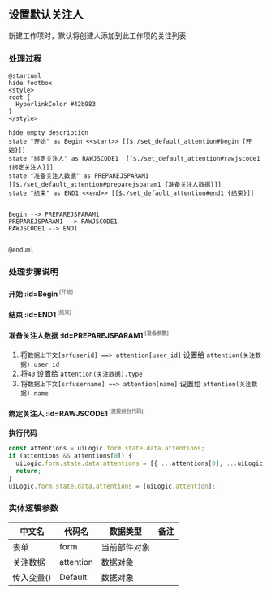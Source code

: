 ## 设置默认关注人 <!-- {docsify-ignore-all} -->

   新建工作项时，默认将创建人添加到此工作项的关注列表

### 处理过程

```plantuml
@startuml
hide footbox
<style>
root {
  HyperlinkColor #42b983
}
</style>

hide empty description
state "开始" as Begin <<start>> [[$./set_default_attention#begin {开始}]]
state "绑定关注人" as RAWJSCODE1  [[$./set_default_attention#rawjscode1 {绑定关注人}]]
state "准备关注人数据" as PREPAREJSPARAM1  [[$./set_default_attention#preparejsparam1 {准备关注人数据}]]
state "结束" as END1 <<end>> [[$./set_default_attention#end1 {结束}]]


Begin --> PREPAREJSPARAM1
PREPAREJSPARAM1 --> RAWJSCODE1
RAWJSCODE1 --> END1


@enduml
```


### 处理步骤说明

#### 开始 :id=Begin<sup class="footnote-symbol"> <font color=gray size=1>[开始]</font></sup>




#### 结束 :id=END1<sup class="footnote-symbol"> <font color=gray size=1>[结束]</font></sup>




#### 准备关注人数据 :id=PREPAREJSPARAM1<sup class="footnote-symbol"> <font color=gray size=1>[准备参数]</font></sup>



1. 将`数据上下文[srfuserid] ==> attention[user_id]` 设置给  `attention(关注数据).user_id`
2. 将`40` 设置给  `attention(关注数据).type`
3. 将`数据上下文[srfusername] ==> attention[name]` 设置给  `attention(关注数据).name`

#### 绑定关注人 :id=RAWJSCODE1<sup class="footnote-symbol"> <font color=gray size=1>[直接前台代码]</font></sup>



<p class="panel-title"><b>执行代码</b></p>

```javascript
const attentions = uiLogic.form.state.data.attentions;
if (attentions && attentions[0]) {
  uiLogic.form.state.data.attentions = [{ ...attentions[0], ...uiLogic.attention }]
  return;
}
uiLogic.form.state.data.attentions = [uiLogic.attention];
```



### 实体逻辑参数

|    中文名   |    代码名    |  数据类型      |备注 |
| --------| --------| --------  | --------   |
|表单|form|当前部件对象||
|关注数据|attention|数据对象||
|传入变量(<i class="fa fa-check"/></i>)|Default|数据对象||
